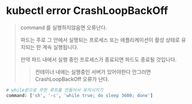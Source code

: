 # kubectl error CrashLoopBackOff

> command 를 실행하지않음면 오류난다.
>
> 파드는 주로 그 안에서 실행되는 프로세스 또는 애플리케이션이 활성 상태로 유지되는 한 계속 실행됩니다.
>
> 만약 파드 내에서 실행 중인 프로세스가 종료되면 파드도 종료될 것입니다.
>
> > 컨테이너 내에는 실행중인 서버가 있어야한다 안그러면 CrashLoopBackOff 오류가 난다.

```sh
# while문으로 무한 루프를 만들어서 유지시키기
command: ['sh', '-c', 'while true; do sleep 3600; done']
```
